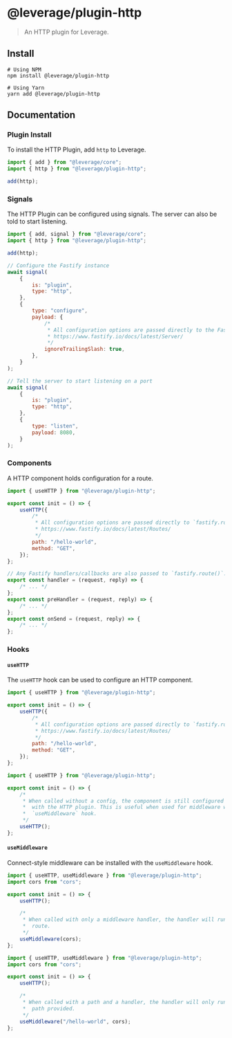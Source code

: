 # @leverage/plugin-http

> An HTTP plugin for Leverage.

## Install

```shell
# Using NPM
npm install @leverage/plugin-http

# Using Yarn
yarn add @leverage/plugin-http
```

## Documentation

### Plugin Install

To install the HTTP Plugin, add `http` to Leverage.

```js
import { add } from "@leverage/core";
import { http } from "@leverage/plugin-http";

add(http);
```

### Signals

The HTTP Plugin can be configured using signals. The server can also be told to
start listening.

```js
import { add, signal } from "@leverage/core";
import { http } from "@leverage/plugin-http";

add(http);

// Configure the Fastify instance
await signal(
    {
        is: "plugin",
        type: "http",
    },
    {
        type: "configure",
        payload: {
            /*
             * All configuration options are passed directly to the Fastify server.
             * https://www.fastify.io/docs/latest/Server/
             */
            ignoreTrailingSlash: true,
        },
    }
);

// Tell the server to start listening on a port
await signal(
    {
        is: "plugin",
        type: "http",
    },
    {
        type: "listen",
        payload: 8080,
    }
);
```

### Components

A HTTP component holds configuration for a route.

```js
import { useHTTP } from "@leverage/plugin-http";

export const init = () => {
    useHTTP({
        /*
         * All configuration options are passed directly to `fastify.route()`.
         * https://www.fastify.io/docs/latest/Routes/
         */
        path: "/hello-world",
        method: "GET",
    });
};

// Any Fastify handlers/callbacks are also passed to `fastify.route()`.
export const handler = (request, reply) => {
    /* ... */
};
export const preHandler = (request, reply) => {
    /* ... */
};
export const onSend = (request, reply) => {
    /* ... */
};
```

### Hooks

#### `useHTTP`

The `useHTTP` hook can be used to configure an HTTP component.

```js
import { useHTTP } from "@leverage/plugin-http";

export const init = () => {
    useHTTP({
        /*
         * All configuration options are passed directly to `fastify.route()`.
         * https://www.fastify.io/docs/latest/Routes/
         */
        path: "/hello-world",
        method: "GET",
    });
};
```

```js
import { useHTTP } from "@leverage/plugin-http";

export const init = () => {
    /*
     * When called without a config, the component is still configured for use
     *  with the HTTP plugin. This is useful when used for middleware with the
     *  `useMiddleware` hook.
     */
    useHTTP();
};
```

#### `useMiddleware`

Connect-style middleware can be installed with the `useMiddleware` hook.

```js
import { useHTTP, useMiddleware } from "@leverage/plugin-http";
import cors from "cors";

export const init = () => {
    useHTTP();

    /*
     * When called with only a middleware handler, the handler will run on every
     *  route.
     */
    useMiddleware(cors);
};
```

```js
import { useHTTP, useMiddleware } from "@leverage/plugin-http";
import cors from "cors";

export const init = () => {
    useHTTP();

    /*
     * When called with a path and a handler, the handler will only run on the
     *  path provided.
     */
    useMiddleware("/hello-world", cors);
};
```
